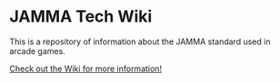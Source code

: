 # JAMMA Tech Wiki

This is a repository of information about the JAMMA standard used in arcade games.

[Check out the Wiki for more information!](https://github.com/charlesmacd/JAMMA-Tech-Wiki/wiki)
